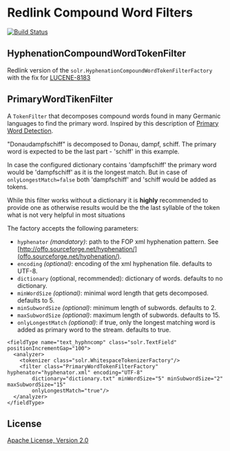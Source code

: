 # Redlink Compound Word Filters

[![Build Status](https://travis-ci.org/redlink-gmbh/solr-compound-word-filter.svg?branch=master)](https://travis-ci.org/redlink-gmbh/solr-compound-word-filter)

## HyphenationCompoundWordTokenFilter

Redlink version of the `solr.HyphenationCompoundWordTokenFilterFactory` with the fix
for [LUCENE-8183](https://issues.apache.org/jira/browse/LUCENE-8183)

## PrimaryWordTikenFilter

A `TokenFilter` that decomposes compound words found in many Germanic languages to find the primary word. Inspired by this description of [Primary Word Detection](https://developer.s24.com/blog/german_stemming_like_a_pro.html#primary-word-detection-extending-the-token-filter).

"Donaudampfschiff" is decomposed to Donau, dampf, schiff. The primary word is expected to be the last part - 'schiff' in this example. 

In case the configured dictionary contains 'dampfschiff' the primary word would be 'dampfschiff' as it is the longest match. But in case of `onlyLongestMatch=false` both 'dampfschiff' and 'schiff would be added as tokens.

While this filter works without a dictionary it is <b>highly</b> recommended to provide one as otherwise results would be the the last syllable of the token what is not very helpful in most situations

The factory accepts the following parameters:
 * `hyphenator` _(mandatory)_: path to the FOP xml hyphenation pattern. See [http://offo.sourceforge.net/hyphenation/](offo.sourceforge.net/hyphenation/).
* `encoding` _(optional)_: encoding of the xml hyphenation file. defaults to UTF-8.
* `dictionary` (optional, recommended): dictionary of words. defaults to no dictionary.
* `minWordSize` _(optional)_: minimal word length that gets decomposed. defaults to 5.
* `minSubwordSize` _(optional)_: minimum length of subwords. defaults to 2.
* `maxSubwordSize` _(optional)_: maximum length of subwords. defaults to 15.
* `onlyLongestMatch` _(optional)_: if true, only the longest matching word is added as primary word to the stream. defaults to true.

```
<fieldType name="text_hyphncomp" class="solr.TextField" positionIncrementGap="100">
  <analyzer>
    <tokenizer class="solr.WhitespaceTokenizerFactory"/>
    <filter class="PrimaryWordTokenFilterFactory" hyphenator="hyphenator.xml" encoding="UTF-8"
        dictionary="dictionary.txt" minWordSize="5" minSubwordSize="2" maxSubwordSize="15"
        onlyLongestMatch="true"/>
  </analyzer>
</fieldType>
 ``` 
 
 ## License
 
 [Apache License, Version 2.0](https://www.apache.org/licenses/LICENSE-2.0)
 